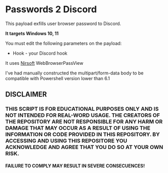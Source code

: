 # Passwords 2 Discord

This payload exfills user browser password to Discord.

**It targets Windows 10, 11**

You must edit the following parameters on the payload:
* Hook - your Discord hook

It uses [Nirsoft](https://www.nirsoft.net/utils/web_browser_password.html) WebBrowserPassView

I've had manually constructed the multipart/form-data body to be compatible with Powershell version lower than 6.1

## DISCLAIMER
### THIS SCRIPT IS FOR EDUCATIONAL PURPOSES ONLY AND IS NOT INTENDED FOR REAL-WORD USAGE. THE CREATORS OF THE REPOSITORY ARE NOT RESPONSIBLE FOR ANY HARM OR DAMAGE THAT MAY OCCUR AS A RESULT OF USING THE INFORMATION OR CODE PROVIDED IN THIS REPOSITORY. BY ACCESSING AND USING THIS REPOSITORE YOU ACKNOWLEDGE AND AGREE THAT YOU DO SO AT YOUR OWN RISK.
#### **FAILURE TO COMPLY MAY RESULT IN SEVERE CONSECUENCES!**